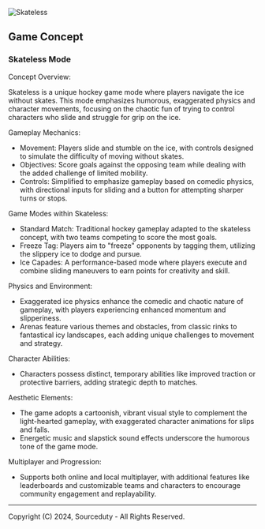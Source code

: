 ![Skateless](https://github.com/sourceduty/Skateless_Hockey/assets/123030236/8c6c2669-db7e-4ad5-a0c7-9086cec4898a)

## Game Concept 
### Skateless Mode

Concept Overview:

Skateless is a unique hockey game mode where players navigate the ice without skates. This mode emphasizes humorous, exaggerated physics and character movements, focusing on the chaotic fun of trying to control characters who slide and struggle for grip on the ice.

Gameplay Mechanics:

- Movement: Players slide and stumble on the ice, with controls designed to simulate the difficulty of moving without skates.
- Objectives: Score goals against the opposing team while dealing with the added challenge of limited mobility.
- Controls: Simplified to emphasize gameplay based on comedic physics, with directional inputs for sliding and a button for attempting sharper turns or stops.

Game Modes within Skateless:

- Standard Match: Traditional hockey gameplay adapted to the skateless concept, with two teams competing to score the most goals.
- Freeze Tag: Players aim to "freeze" opponents by tagging them, utilizing the slippery ice to dodge and pursue.
- Ice Capades: A performance-based mode where players execute and combine sliding maneuvers to earn points for creativity and skill.

Physics and Environment:

- Exaggerated ice physics enhance the comedic and chaotic nature of gameplay, with players experiencing enhanced momentum and slipperiness.
- Arenas feature various themes and obstacles, from classic rinks to fantastical icy landscapes, each adding unique challenges to movement and strategy.

Character Abilities:

- Characters possess distinct, temporary abilities like improved traction or protective barriers, adding strategic depth to matches.

Aesthetic Elements:

- The game adopts a cartoonish, vibrant visual style to complement the light-hearted gameplay, with exaggerated character animations for slips and falls.
- Energetic music and slapstick sound effects underscore the humorous tone of the game mode.

Multiplayer and Progression:

- Supports both online and local multiplayer, with additional features like leaderboards and customizable teams and characters to encourage community engagement and replayability.

***
Copyright (C) 2024, Sourceduty - All Rights Reserved.
